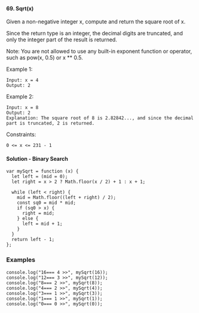 #### 69. Sqrt(x)

Given a non-negative integer x, compute and return the square root of x.

Since the return type is an integer, the decimal digits are truncated, and only the integer part of the result is returned.

Note: You are not allowed to use any built-in exponent function or operator, such as pow(x, 0.5) or x \*\* 0.5.

Example 1:

```
Input: x = 4
Output: 2
```

Example 2:

```
Input: x = 8
Output: 2
Explanation: The square root of 8 is 2.82842..., and since the decimal part is truncated, 2 is returned.
```

Constraints:

```
0 <= x <= 231 - 1
```

#### Solution - Binary Search

```
var mySqrt = function (x) {
  let left = (mid = 0);
  let right = x > 2 ? Math.floor(x / 2) + 1 : x + 1;

  while (left < right) {
    mid = Math.floor((left + right) / 2);
    const sq0 = mid * mid;
    if (sq0 > x) {
      right = mid;
    } else {
      left = mid + 1;
    }
  }
  return left - 1;
};

```

### Examples

```
console.log("16=== 4 >>", mySqrt(16));
console.log("12=== 3 >>", mySqrt(12));
console.log("8=== 2 >>", mySqrt(8));
console.log("4=== 2 >>", mySqrt(4));
console.log("3=== 1 >>", mySqrt(3));
console.log("1=== 1 >>", mySqrt(1));
console.log("0=== 0 >>", mySqrt(0));

```
